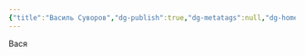 ```yaml
---
{"title":"Василь Суворов","dg-publish":true,"dg-metatags":null,"dg-home":null,"permalink":"/sim-ya-suvorovih/vasil/","dgPassFrontmatter":true,"noteIcon":""}
---
```


Вася